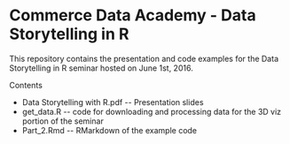 # Commerce Data Academy - Data Storytelling in R

This repository contains the presentation and code examples for the Data Storytelling in R seminar hosted on June 1st, 2016. 

Contents
- Data Storytelling with R.pdf -- Presentation slides
- get_data.R -- code for downloading and processing data for the 3D viz portion of the seminar
- Part_2.Rmd -- RMarkdown of the example code

